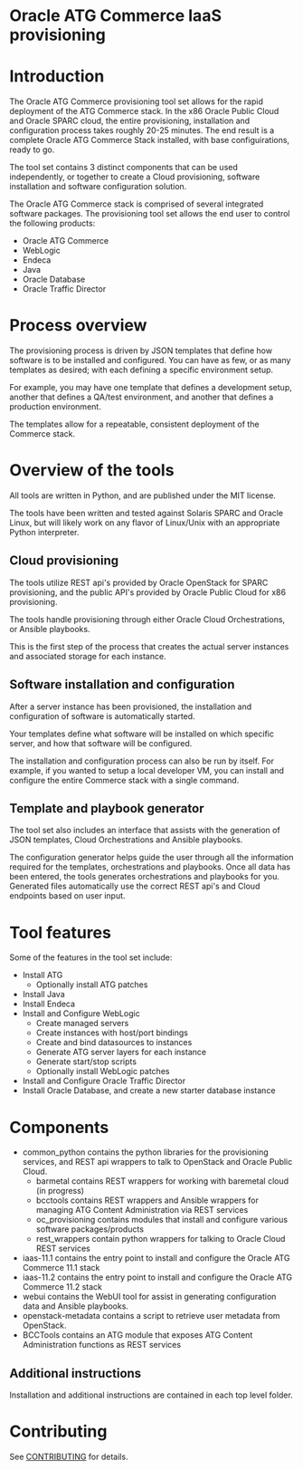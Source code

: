 # Oracle ATG Commerce IaaS provisioning

# Introduction
The Oracle ATG Commerce provisioning tool set allows for the rapid deployment of the ATG Commerce stack.
In the x86 Oracle Public Cloud and Oracle SPARC cloud, the entire provisioning, installation and configuration process takes roughly 20-25 minutes. The end result is a complete Oracle ATG Commerce Stack installed, with base configuirations, ready to go.

The tool set contains 3 distinct components that can be used independently, or together to create a Cloud provisioning, software installation and software configuration solution.

The Oracle ATG Commerce stack is comprised of several integrated software packages. The provisioning tool set allows the end user to control the following products:
* Oracle ATG Commerce
* WebLogic
* Endeca
* Java
* Oracle Database
* Oracle Traffic Director
 
# Process overview
The provisioning process is driven by JSON templates that define how software is to be installed and configured. You can have as few, or as many templates as desired; with each defining a specific environment setup.

For example, you may have one template that defines a development setup, another that defines a QA/test environment, and another that defines a production environment.

The templates allow for a repeatable, consistent deployment of the Commerce stack.

# Overview of the tools
All tools are written in Python, and are published under the MIT license.

The tools have been written and tested against Solaris SPARC and Oracle Linux, but will likely work on any flavor of Linux/Unix with an appropriate Python interpreter.

## Cloud provisioning
The tools utilize REST api's provided by Oracle OpenStack for SPARC provisioning, and the public API's provided by Oracle Public Cloud for x86 provisioning.

The tools handle provisioning through either Oracle Cloud Orchestrations, or Ansible playbooks.

This is the first step of the process that creates the actual server instances and associated storage for each instance.

## Software installation and configuration
After a server instance has been provisioned, the installation and configuration of software is automatically started.

Your templates define what software will be installed on which specific server, and how that software will be configured.

The installation and configuration process can also be run by itself. For example, if you wanted to setup a local developer VM, you can install and configure the entire Commerce stack with a single command.

## Template and playbook generator
The tool set also includes an interface that assists with the generation of JSON templates, Cloud Orchestrations and Ansible playbooks.

The configuration generator helps guide the user through all the information required for the templates, orchestrations and playbooks. Once all data has been entered, the tools generates orchestrations and playbooks for you. Generated files automatically use the correct REST api's and Cloud endpoints based on user input.

# Tool features
Some of the features in the tool set include:
* Install ATG
    * Optionally install ATG patches
* Install Java
* Install Endeca
* Install and Configure WebLogic
    * Create managed servers
 	* Create instances with host/port bindings
 	* Create and bind datasources to instances
 	* Generate ATG server layers for each instance
 	* Generate start/stop scripts
    * Optionally install WebLogic patches
* Install and Configure Oracle Traffic Director
* Install Oracle Database, and create a new starter database instance

# Components
* common_python contains the python libraries for the provisioning services, and REST api wrappers to talk to OpenStack and Oracle Public Cloud.
	* barmetal contains REST wrappers for working with baremetal cloud (in progress)
	* bcctools contains REST wrappers and Ansible wrappers for managing ATG Content Administration via REST services
	* oc_provisioning contains modules that install and configure various software packages/products
	* rest_wrappers contain python wrappers for talking to Oracle Cloud REST services
* iaas-11.1 contains the entry point to install and configure the Oracle ATG Commerce 11.1 stack
* iaas-11.2 contains the entry point to install and configure the Oracle ATG Commerce 11.2 stack
* webui contains the WebUI tool for assist in generating configuration data and Ansible playbooks.
* openstack-metadata contains a script to retrieve user metadata from OpenStack.
* BCCTools contains an ATG module that exposes ATG Content Administration functions as REST services

## Additional instructions
Installation and additional instructions are contained in each top level folder.

# Contributing

See
[CONTRIBUTING](https://github.com/oracle/atg-commerce-iaas/tree/master/CONTRIBUTING.md)
for details.


